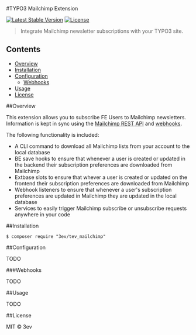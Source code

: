 #TYPO3 Mailchimp Extension

[![Latest Stable Version](https://poser.pugx.org/3ev/tev_mailchimp/version)](https://packagist.org/packages/3ev/tev_mailchimp) [![License](https://poser.pugx.org/3ev/tev_mailchimp/license)](https://packagist.org/packages/3ev/tev_mailchimp)

> Integrate Mailchimp newsletter subscriptions with your TYPO3 site.

## Contents

* [Overview](#overview)
* [Installation](#installation)
* [Configuration](#configuration)
    * [Webhooks](#webhooks)
* [Usage](#usage)
* [License](#license)

##Overview

This extension allows you to subscribe FE Users to Mailchimp newsletters. Information
is kept in sync using the [Mailchimp REST API](http://kb.mailchimp.com/api/) and
[webhooks](https://apidocs.mailchimp.com/webhooks/).

The following functionality is included:

* A CLI command to download all Mailchimp lists from your account to the local
database
* BE save hooks to ensure that whenever a user is created or updated in the backend
their subscription preferences are downloaded from Mailchimp
* Extbase slots to ensure that whever a user is created or updated on the frontend
their subscription preferences are downloaded from Mailchimp
* Webhook listeners to ensure that whenever a user's subscription preferences are
updated in Mailchimp they are updated in the local database
* Services to easily trigger Mailchimp subscribe or unsubscribe requests anywhere
in your code

##Installation

```
$ composer require "3ev/tev_mailchimp"
```

##Configuration

TODO

###Webhooks

TODO

##Usage

TODO

##License

MIT © 3ev
